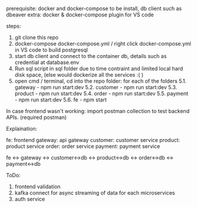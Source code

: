 prerequisite: docker and docker-compose to be install, db client such as dbeaver
extra: docker & docker-compose plugin for VS code

steps:
1. git clone this repo
2. docker-compose docker-compose.yml / right click docker-compose.yml in VS code to build postgresql
3. start db client and connect to the container db, details such as credential at database.env
4. Run sql script in sql folder
due to time contraint and limited local hard disk space, (else would dockerize all the services :( )
5. open cmd / terminal, cd into the repo folder: for each of the folders
  5.1. gateway - npm run start:dev
  5.2. customer - npm run start:dev
  5.3. product - npm run start:dev
  5.4. order - npm run start:dev
  5.5. payment - npm run start:dev
  5.6. fe - npm start

In case frontend wasn't working:
import postman collection to test backend APIs. (required postman)

Explaination:

fe: frontend
gateway: api gateway
customer: customer service
product: product service
order: order service
payment: payment service

fe <-> gateway <-> customer<->db
               <-> product<->db
               <-> order<->db
               <-> payment<->db

ToDo:
1. frontend validation
2. kafka connect for async streaming of data for each microservices
3. auth service
